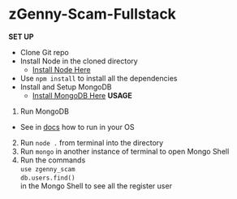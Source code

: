 # zGenny-Scam-Fullstack

**SET UP**

- Clone Git repo
- Install Node in the cloned directory
  - [Install Node Here](https://nodejs.org/it/download/)
- Use `npm install` to install all the dependencies
- Install and Setup MongoDB
  - [Install MongoDB Here](https://docs.mongodb.com/manual/installation/)
    **USAGE**

1. Run MongoDB

- See in [docs](https://docs.mongodb.com/manual/installation/) how to run in your OS

2. Run `node .` from terminal into the directory
3. Run `mongo` in another instance of terminal to open Mongo Shell
4. Run the commands  
   `use zgenny_scam`  
   `db.users.find()`  
   in the Mongo Shell to see all the register user
